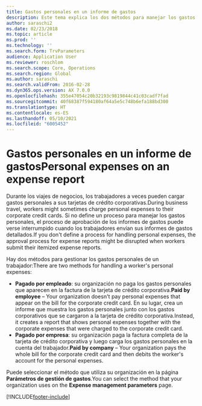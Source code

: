 ```yaml
---
title: Gastos personales en un informe de gastos
description: Este tema explica los dos métodos para manejar los gastos personales de un trabajador en Microsoft Dynamics 365 Finance.
author: saraschi2
ms.date: 02/23/2018
ms.topic: article
ms.prod: ''
ms.technology: ''
ms.search.form: TrvParameters
audience: Application User
ms.reviewer: roschlom
ms.search.scope: Core, Operations
ms.search.region: Global
ms.author: saraschi
ms.search.validFrom: 2016-02-28
ms.dyn365.ops.version: AX 7.0.0
ms.openlocfilehash: 355e47054c20b32193c9819844c41c03cadf7fad
ms.sourcegitcommit: 40f68387f594180af64a5e5c748b6efa188bd300
ms.translationtype: HT
ms.contentlocale: es-ES
ms.lasthandoff: 05/10/2021
ms.locfileid: "6005452"
---
```

# <a name="personal-expenses-on-an-expense-report"></a><span data-ttu-id="266ce-103">Gastos personales en un informe de gastos</span><span class="sxs-lookup"><span data-stu-id="266ce-103">Personal expenses on an expense report</span></span>

<span data-ttu-id="266ce-104">Durante los viajes de negocios, los trabajadores a veces pueden cargar gastos personales a sus tarjetas de crédito corporativas.</span><span class="sxs-lookup"><span data-stu-id="266ce-104">During business travel, workers might sometimes charge personal expenses to their corporate credit cards.</span></span> <span data-ttu-id="266ce-105">Si no define un proceso para manejar los gastos personales, el proceso de aprobación de los informes de gastos puede verse interrumpido cuando los trabajadores envían sus informes de gastos detallados.</span><span class="sxs-lookup"><span data-stu-id="266ce-105">If you don't define a process for handling personal expenses, the approval process for expense reports might be disrupted when workers submit their itemized expense reports.</span></span> 

<span data-ttu-id="266ce-106">Hay dos métodos para gestionar los gastos personales de un trabajador:</span><span class="sxs-lookup"><span data-stu-id="266ce-106">There are two methods for handling a worker's personal expenses:</span></span>

- <span data-ttu-id="266ce-107">**Pagado por empleado**: su organización no paga los gastos personales que aparecen en la factura de la tarjeta de crédito corporativa.</span><span class="sxs-lookup"><span data-stu-id="266ce-107">**Paid by employee** – Your organization doesn't pay personal expenses that appear on the bill for the corporate credit card.</span></span> <span data-ttu-id="266ce-108">En su lugar, crea un informe que muestra los gastos personales junto con los gastos corporativos que se cargaron a la tarjeta de crédito corporativa.</span><span class="sxs-lookup"><span data-stu-id="266ce-108">Instead, it creates a report that shows personal expenses together with the corporate expenses that were charged to the corporate credit card.</span></span>
- <span data-ttu-id="266ce-109">**Pagado por empresa**: su organización paga la factura completa de la tarjeta de crédito corporativa y luego carga los gastos personales en la cuenta del trabajador.</span><span class="sxs-lookup"><span data-stu-id="266ce-109">**Paid by company** – Your organization pays the whole bill for the corporate credit card and then debits the worker's account for the personal expenses.</span></span>

<span data-ttu-id="266ce-110">Puede seleccionar el método que utiliza su organización en la página **Parámetros de gestión de gastos**.</span><span class="sxs-lookup"><span data-stu-id="266ce-110">You can select the method that your organization uses on the **Expense management parameters** page.</span></span>


[!INCLUDE[footer-include](../includes/footer-banner.md)]